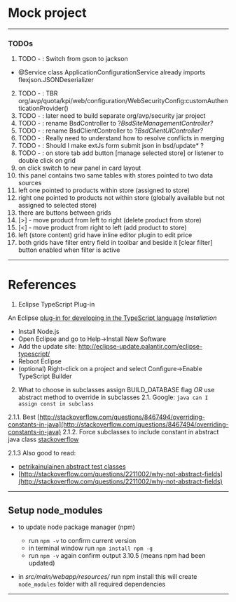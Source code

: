 # Mock project
---

### TODOs 

1. TODO - <AP>: Switch from gson to jackson

- @Service class ApplicationConfigurationService already imports flexjson.JSONDeserializer

2. TODO - <AP>: TBR org/avp/quota/kpi/web/configuration/WebSecurityConfig:customAuthenticationProvider()
3. TODO - <AP>: later need to build separate org/avp/security jar project
4. TODO - <AP>: rename BsdController to ?_BsdSiteManagementController?_ 
5. TODO - <AP>: rename BsdClientController to ?_BsdClientUIController?_
6. TODO - <AP>: Really need to understand how to resolve conflicts in merging 
7. TODO - <AP>: Should I make extJs form submit json in bsd/update* ?
8. TODO - <AP>: on store tab add button [manage selected store] or listener to double click on grid
9. on click switch to new panel in card layout
10. this panel contains two same tables with stores pointed to two data sources
11. left one pointed to products within store (assigned to store)
12. right one pointed to products not within store (globally available but not assigned to selected store)
13. there are buttons between grids
14. [>] - move product from left to right (delete product from store)
15. [<] - move product from right to left (add product to store)
16. left (store content) grid have inline editor plugin to edit price
17. both grids have filter entry field in toolbar and beside it [clear filter] button enabled when filter is active


---
# References

1. Eclipse TypeScript Plug-in

An Eclipse [plug-in for developing in the TypeScript language](https://github.com/palantir/eclipse-typescript)
_Installation_

- Install Node.js
- Open Eclipse and go to Help->Install New Software
- Add the update site: http://eclipse-update.palantir.com/eclipse-typescript/
- Reboot Eclipse
- (optional) Right-click on a project and select Configure->Enable TypeScript Builder


2. What to choose in subclasses assign BUILD_DATABASE flag _OR_ use abstract method to override in subclasses
2.1. Google: `java can I assign const in subclass`

2.1.1. Best [http://stackoverflow.com/questions/8467494/overriding-constants-in-java](http://stackoverflow.com/questions/8467494/overriding-constants-in-java)
2.1.2. Force subclasses to include constant in abstract java class [stackoverflow](http://stackoverflow.com/questions/11896955/force-subclasses-to-include-constant-in-abstract-java-class)

2.1.3 Also good to read:

- [petrikainulainen abstract test classes](https://www.petrikainulainen.net/programming/testing/writing-clean-tests-it-starts-from-the-configuration/)
- [http://stackoverflow.com/questions/2211002/why-not-abstract-fields](http://stackoverflow.com/questions/2211002/why-not-abstract-fields)

---

## Setup node_modules

- to update node package manager (npm) 

	- run `npm -v` to confirm current version  
	- in terminal window run `npm install npm -g`
	- run `npm -v` again confirm output 3.10.5 (means npm had been updated)

- in _src/main/webapp/resources/_ run npm install this will create `node_modules` folder with all required dependencies

---
